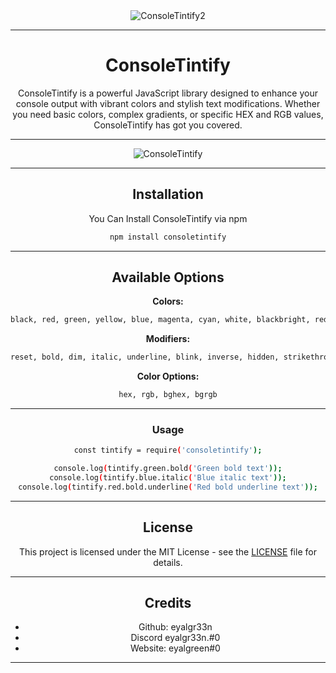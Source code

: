 <div align="center">

<img src="https://ucarecdn.com/0f2290d7-33dc-45d3-a25c-80f14af40bbb/6.png" alt="ConsoleTintify2">



---

# ConsoleTintify
ConsoleTintify is a powerful JavaScript library designed to enhance your console output with vibrant colors and stylish text modifications. Whether you need basic colors, complex gradients, or specific HEX and RGB values, ConsoleTintify has got you covered.



---

<img src="https://ucarecdn.com/6c601a4b-7c4c-4884-a788-1516746c4024/image_20240527_185116948.png" alt="ConsoleTintify">

---

## Installation
You Can Install ConsoleTintify via npm
```bash
npm install consoletintify
```

---


## Available Options
**Colors:** 
```bash
black, red, green, yellow, blue, magenta, cyan, white, blackbright, redBright, greenBright, blueBright, yellowBright, cyanBright, magentaBright, whiteBright
```
**Modifiers:**
```bash
reset, bold, dim, italic, underline, blink, inverse, hidden, strikethrough
```
**Color Options:**
```bash
hex, rgb, bghex, bgrgb
```

---

### Usage
```bash
const tintify = require('consoletintify');

console.log(tintify.green.bold('Green bold text'));
console.log(tintify.blue.italic('Blue italic text'));
console.log(tintify.red.bold.underline('Red bold underline text'));

```

---

## License

This project is licensed under the MIT License - see the [LICENSE](LICENSE) file for details.

---


## Credits

- Github: eyalgr33n
- Discord eyalgr33n.#0
- Website: eyalgreen#0

---



<div>